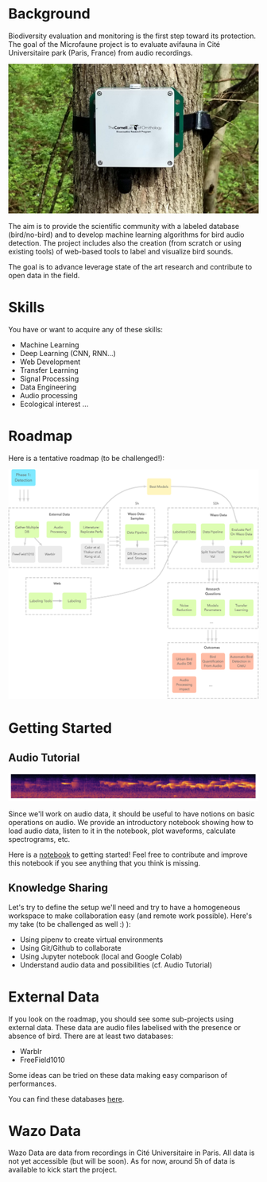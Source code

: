 # Background

Biodiversity evaluation and monitoring is the first step toward its protection. The goal of the Microfaune project is to evaluate avifauna in Cité Universitaire park (Paris, France) from audio recordings.

![swift](images/swift.jpg)

The aim is to provide the scientific community with a labeled database (bird/no-bird) and to develop machine learning algorithms for bird audio detection. The project includes also the creation (from scratch or using existing tools) of web-based tools to label and visualize bird sounds.

The goal is to advance leverage state of the art research and contribute to open data in the field.

# Skills

You have or want to acquire any of these skills:

- Machine Learning
- Deep Learning (CNN, RNN...)
- Web Development
- Transfer Learning
- Signal Processing
- Data Engineering
- Audio processing
- Ecological interest
...

# Roadmap

Here is a tentative roadmap (to be challenged!):

![roadmap](images/roadmap.png)

# Getting Started

## Audio Tutorial

![spectrogram](images/spectrogram_example.png)

Since we'll work on audio data, it should be useful to have notions on basic operations on audio. We provide an introductory notebook showing how to load audio data, listen to it in the notebook, plot waveforms, calculate spectrograms, etc.

Here is a [notebook](https://github.com/hadrienj/microfaune/blob/master/getting_started.ipynb) to getting started! Feel free to contribute and improve this notebook if you see anything that you think is missing.

## Knowledge Sharing

Let's try to define the setup we'll need and try to have a homogeneous workspace to make collaboration easy (and remote work possible). Here's my take (to be challenged as well :) ):

- Using pipenv to create virtual environments
- Using Git/Github to collaborate
- Using Jupyter notebook (local and Google Colab)
- Understand audio data and possibilities (cf. Audio Tutorial)

# External Data

If you look on the roadmap, you should see some sub-projects using external data. These data are audio files labelised with the presence or absence of bird. There are at least two databases:

- Warblr
- FreeField1010

Some ideas can be tried on these data making easy comparison of performances.

You can find these databases [here](http://machine-listening.eecs.qmul.ac.uk/bird-audio-detection-challenge/).

# Wazo Data

Wazo Data are data from recordings in Cité Universitaire in Paris. All data is not yet accessible (but will be soon). As for now, around 5h of data is available to kick start the project.


